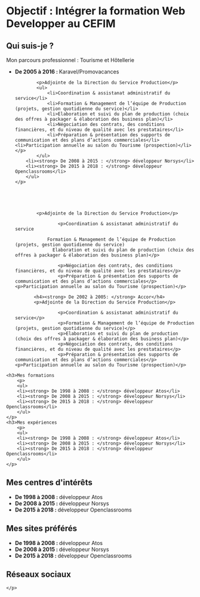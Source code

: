 <h1>Objectif : Intégrer la formation Web Developper au CEFIM</h1>

<h2><strong> Qui suis-je ? </strong></h2>      
    <p>
    <p>Mon parcours professionnel : Tourisme et Hôtellerie</p>
    	<ul>
    	<li><strong> De 2005 à 2016 : </strong> Karavel/Promovacances</li>
            
            <p>Adjointe de la Direction du Service Production</p>
            <ul>
                <li>Coordination & assistanat administratif du service</li>
                <li>Formation & Management de l’équipe de Production (projets, gestion quotidienne du service)</li>
                <li>Elaboration et suivi du plan de production (choix des offres à packager & élaboration des business plan)</li>
                <li>Négociation des contrats, des conditions financières, et du niveau de qualité avec les prestataires</li>
                <li>Préparation & présentation des supports de communication et des plans d’actions commerciales</li>                                       <li>Participation annuelle au salon du Tourisme (prospection)</li></p>
            </ul>
    	<li><strong> De 2008 à 2015 : </strong> développeur Norsys</li>	
    	<li><strong> De 2015 à 2018 : </strong> développeur Openclassrooms</li>	
    	</ul>
 	</p>   	
   
    
    
    
 
            <p>Adjointe de la Direction du Service Production</p>
            
                    <p>Coordination & assistanat administratif du service
                  
                Formation & Management de l’équipe de Production (projets, gestion quotidienne du service)
                  Elaboration et suivi du plan de production (choix des offres à packager & élaboration des business plan)</p>
                  
                    <p>Négociation des contrats, des conditions financières, et du niveau de qualité avec les prestataires</p> 
                    <p>Préparation & présentation des supports de communication et des plans d’actions commerciales</p>		                                 <p>Participation annuelle au salon du Tourisme (prospection)</p>

    	   <h4><strong> De 2002 à 2005: </strong> Accor</h4>
           <p>Adjointe de la Direction du Service Production</p>
            
                    <p>Coordination & assistanat administratif du service</p>
                    <p>Formation & Management de l’équipe de Production (projets, gestion quotidienne du service)</p>
                    <p>Elaboration et suivi du plan de production (choix des offres à packager & élaboration des business plan)</p>
                    <p>Négociation des contrats, des conditions financières, et du niveau de qualité avec les prestataires</p> 
                    <p>Préparation & présentation des supports de communication et des plans d’actions commerciales</p>		                                 <p>Participation annuelle au salon du Tourisme (prospection)</p>
</ul>
    
    <h3>Mes formations
        <p>
    	<ul>
    	<li><strong> De 1998 à 2008 : </strong> développeur Atos</li>
    	<li><strong> De 2008 à 2015 : </strong> développeur Norsys</li>	
    	<li><strong> De 2015 à 2018 : </strong> développeur Openclassrooms</li>	
    	</ul>
 	</p>   	
    <h3>Mes expériences
        <p>
    	<ul>
    	<li><strong> De 1998 à 2008 : </strong> développeur Atos</li>
    	<li><strong> De 2008 à 2015 : </strong> développeur Norsys</li>	
    	<li><strong> De 2015 à 2018 : </strong> développeur Openclassrooms</li>	
    	</ul>
 	</p>   	
<h2><strong> Mes centres d'intérêts </strong></h2>         
    <p>
    	<ul>
    	<li><strong> De 1998 à 2008 : </strong> développeur Atos</li>
    	<li><strong> De 2008 à 2015 : </strong> développeur Norsys</li>	
    	<li><strong> De 2015 à 2018 : </strong> développeur Openclassrooms</li>	
    	</ul>
 	</p>   	
<h2><strong> Mes sites préférés </strong></h2>       
<p>
    	<ul>
    	<li><strong> De 1998 à 2008 : </strong> développeur Atos</li>
    	<li><strong> De 2008 à 2015 : </strong> développeur Norsys</li>	
    	<li><strong> De 2015 à 2018 : </strong> développeur Openclassrooms</li>	
    	</ul>
 	</p>   	
<h2><strong> Réseaux sociaux </strong></h2>   
    <p>
    	
    </p>   
   
